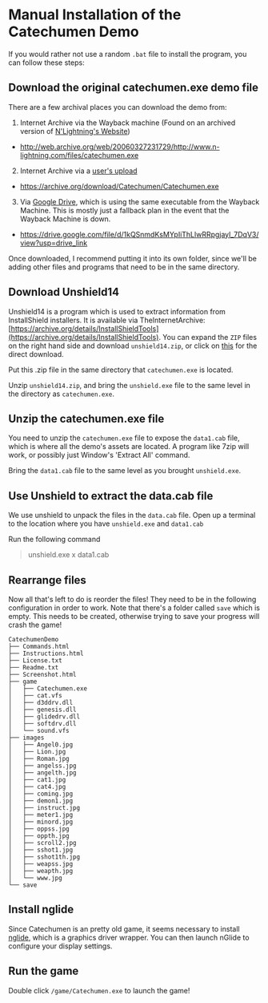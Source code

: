 # Manual Installation of the Catechumen Demo

If you would rather not use a random `.bat` file to install the program, you can follow these steps:

## Download the original catechumen.exe demo file

There are a few archival places you can download the demo from:

1.  Internet Archive via the Wayback machine (Found on an archived version of [N'Lightning's Website](http://web.archive.org/web/20060327231527/http://www.n-lightning.com/))
  * http://web.archive.org/web/20060327231729/http://www.n-lightning.com/files/catechumen.exe

2.  Internet Archive via a [user's upload](https://archive.org/details/Catechumen)
  * https://archive.org/download/Catechumen/Catechumen.exe

3.  Via [Google Drive](https://drive.google.com/drive/folders/1SmiU5aOxGH_m-7ez6cqePZhXcQqPrPS4?usp=sharing), which is using the same executable from the Wayback Machine.  This is mostly just a fallback plan in the event that the Wayback Machine is down.  
  * https://drive.google.com/file/d/1kQSnmdKsMYpIiThLlwRRpgjayl_7DqV3/view?usp=drive_link

Once downloaded, I recommend putting it into its own folder, since we'll be adding other files and programs that need to be in the same directory.

## Download Unshield14

Unshield14 is a program which is used to extract information from InstallShield installers.  It is available via TheInternetArchive: [https://archive.org/details/InstallShieldTools](https://archive.org/details/InstallShieldTools).  You can expand the `ZIP` files on the right hand side and download `unshield14.zip`, or click on [this](https://archive.org/download/InstallShieldTools/unshield14.zip) for the direct download.

Put this .zip file in the same directory that `catechumen.exe` is located.

Unzip `unshield14.zip`, and bring the `unshield.exe` file to the same level in the directory as `catechumen.exe`.    

## Unzip the catechumen.exe file

You need to unzip the `catechumen.exe` file to expose the `data1.cab` file, which is where all the demo's assets are located.  A program like 7zip will work, or possibly just Window's 'Extract All' command.  

Bring the `data1.cab` file to the same level as you brought `unshield.exe`.  

## Use Unshield to extract the data.cab file

We use unshield to unpack the files in the `data.cab` file.  Open up a terminal to the location where you have `unshield.exe` and `data1.cab`

Run the following command

> unshield.exe x data1.cab

## Rearrange files

Now all that's left to do is reorder the files!  They need to be in the following configuration in order to work.  Note that there's a folder called `save` which is empty.  This needs to be created, otherwise trying to save your progress will crash the game!

```
CatechumenDemo
├── Commands.html
├── Instructions.html
├── License.txt
├── Readme.txt
├── Screenshot.html
├── game
│   ├── Catechumen.exe
│   ├── cat.vfs
│   ├── d3ddrv.dll
│   ├── genesis.dll
│   ├── glidedrv.dll
│   ├── softdrv.dll
│   └── sound.vfs
├── images
│   ├── Angel0.jpg
│   ├── Lion.jpg
│   ├── Roman.jpg
│   ├── angelss.jpg
│   ├── angelth.jpg
│   ├── cat1.jpg
│   ├── cat4.jpg
│   ├── coming.jpg
│   ├── demon1.jpg
│   ├── instruct.jpg
│   ├── meter1.jpg
│   ├── minord.jpg
│   ├── oppss.jpg
│   ├── oppth.jpg
│   ├── scroll2.jpg
│   ├── sshot1.jpg
│   ├── sshot1th.jpg
│   ├── weapss.jpg
│   ├── weapth.jpg
│   └── www.jpg
└── save

```

## Install nglide

Since Catechumen is an pretty old game, it seems necessary to install [nglide](www.zeus-software.com/downloads/nglide), which is a graphics driver wrapper.   You can then launch nGlide to configure your display settings.  

## Run the game

Double click `/game/Catechumen.exe` to launch the game!